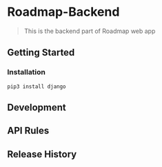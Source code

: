 # Roadmap-Backend
> This is the backend part of Roadmap web app

## Getting Started
### Installation
`pip3 install django`

## Development

## API Rules

## Release History

